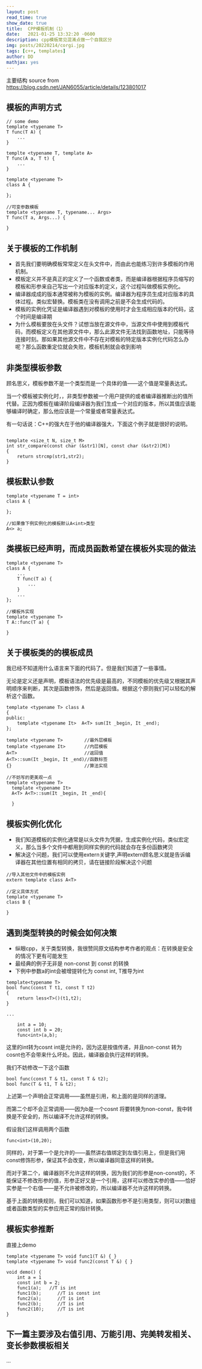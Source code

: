 ```yaml
---
layout: post
read_time: true
show_date: true
title:  CPP模板机制（1）
date:   2021-01-25 13:32:20 -0600
description: cpp模板常见混淆点做一个自我区分
img: posts/20220214/corgi.jpg
tags: [c++, templates]
author: DD
mathjax: yes
---
```


主要结构 source from https://blog.csdn.net/JAN6055/article/details/123801017

## 模板的声明方式
```
// some demo
template <typename T>
T func(T A) {
    ...
}

templte <typename T, template A> 
T func(A a, T t) {
    ...
}

template <typename T>
class A {

};

//可变参数模板
template <typename T, typename... Args> 
T func(T a, Args...) {

}

```

## 关于模板的工作机制
- 首先我们要明确模板常常定义在头文件中，而由此也能练习到许多模板的作用机制。
 - 模板定义并不是真正的定义了一个函数或者类，而是编译器根据程序员缩写的模板和形参来自己写出一个对应版本的定义，这个过程叫做模板实例化。
 - 编译器成成的版本通常被称为模板的实例。编译器为程序员生成对应版本的具体过程。类似宏替换。模板类在没有调用之前是不会生成代码的。
 - 模板的实例化凭证是编译器遇到对模板的使用时才会生成相应版本的代码，这个时间是编译期
 - 为什么模板要放在头文件？试想当放在源文件中，当源文件中使用到模板代码，而模板定义在其他源文件中，那么此源文件无法找到函数地址，只能等待连接时刻。那如果其他源文件中不存在对模板的特定版本实例化代码怎么办呢？那么函数重定位就会失败，模板机制就会收到影响

## 非类型模板参数

顾名思义，模板参数不是一个类型而是一个具体的值——这个值是常量表达式。

当一个模板被实例化时，，非类型参数被一个用户提供的或者编译器推断出的值所代替。正因为模板在编译阶段编译器为我们生成一个对应的版本，所以其值应该能够编译时确定，那么他应该是一个常量或者常量表达式。

有一句话说：C++的强大在于他的编译器强大，下面这个例子就是很好的说明。

```

template <size_t N, size_t M>
int str_compare(const char (&str1)[N], const char (&str2)[M])
{
    return strcmp(str1,str2);
}

```

## 模板默认参数

```
template <typename T = int>
class A {

};

//如果像下例实例化的模板默认A<int>类型
A<> a;
```
## 类模板已经声明，而成员函数希望在模板外实现的做法

```
template <typename T> 
class A {
    ...
    T func(T a) {
        ...
    }
    ...
};

//模板外实现
template <typename T>
T A::func(T a) {

}
```

## 关于模板类的的模板成员

我已经不知道用什么语言来下面的代码了。但是我们知道了一些事情。

无论是定义还是声明，模板语法的优先级是最高的，不同模板的优先级又根据其声明顺序来判断，其次是函数修饰，然后是返回值。根据这个原则我们可以轻松的解析这个函数。 

```
template <typename T> class A
{
public:
    template <typename It>  A<T> sum(It _begin, It _end);
};
 
template <typename T>        //最外层模板
template <typename It>       //内层模板
A<T>                         //返回值
A<T>::sum(It _begin, It _end)//函数标签 
{}                           //算法实现
 
//不妨写的更美观一点
template <typename T>
  template <typename It>
  A<T> A<T>::sum(It _begin, It _end){
      
  }
```

## 模板实例化优化

- 我们知道模板的实例化通常是以头文件为凭据，生成实例化代码，类似宏定义，那么当多个文件中都用到同样实例的代码就会存在多份函数拷贝
- 解决这个问题，我们可以使用extern关键字,声明extern顾名思义就是告诉编译器在其他位置有相同的拷贝，请在链接阶段解决这个问题

```
//导入其他文件中的模板实例
extern template class A<T>

//定义具体方式
template <typename T>
class B {

}
```

## 遇到类型转换的时候会如何决策

- 纵眼cpp，关于类型转换，我很赞同原文结构参考作者的观点：在转换是安全的情况下更有可能发生
- 最经典的例子无非是 non-const 到 const 的转换
- 下例中参数a的int会被增提转化为 const int, T推导为int

```
template<typename T> 
bool func(const T t1, const T t2)
{
    return less<T>()(t1,t2);
}
 
...
 
    int a = 10;
    const int b = 20;
    func<int>(a,b);
```

这里的int转为cosnt int是允许的，因为这是按值传递，并且non-const 转为 cosnt也不会带来什么坏处。因此，编译器会执行这样的转换。

我们不妨修改一下这个函数

```
bool func(const T & t1, const T & t2);
bool func(T & t1, T & t2);

```
上述第一个声明会正常调用——虽然是引用，和上面的是同样的道理。

而第二个却不会正常调用——因为b是一个cosnt 将要转换为non-const，我中转换是不安全的，所以编译不允许这样的转换。

假设我们这样调用两个函数

```
func<int>(10,20);
```

同样的，对于第一个是允许的——虽然讲右值绑定到左值引用上，但是我们用const修饰形参，保证其不会改变，所以编译器同意这样的转换。

而对于第二个，编译器则不允许这样的转换，因为我们的形参是non-const的，不能保证不修改形参的值，形参正好又是一个引用，这样可以修改实参的值——恰好实参是一个右值——是不允许被修改的，所以编译器不允许这样的转换。

基于上面的转换规则，我们可以知道，如果函数形参不是引用类型，则可以对数组或者函数类型的实参应用正常的指针转换。

## 模板实参推断

直接上demo

```
template <typename T> void func1(T &) { }
template <typename T> void func2(const T &) { }

void demo() {
    int a = 1
    const int b = 2;
    func1(a);   //T is int 
    func1(b);      //T is const int
    func2(a);      //T is int
    func2(b);      //T is int
    func2(10);     //T is int 
}
```
## 下一篇主要涉及右值引用、万能引用、完美转发相关、变长参数模板相关
...